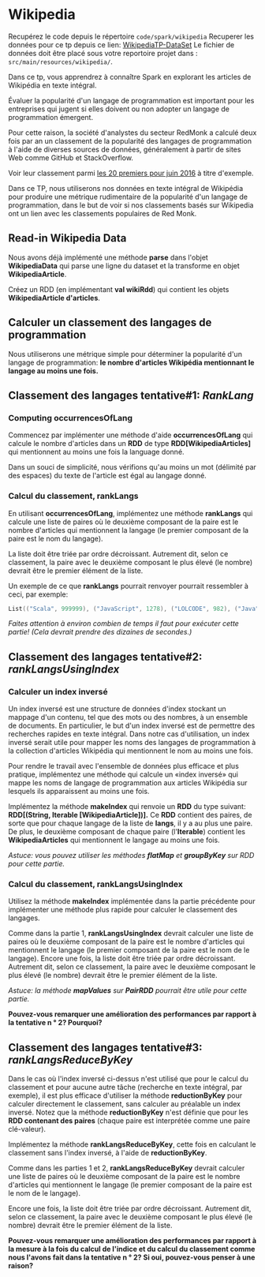 # Wikipedia
Recupérez le code depuis le répertoire `code/spark/wikipedia`
Recuperer les données pour ce tp depuis ce lien: [WikipediaTP-DataSet](https://we.tl/t-5nKSxlhYHv)
Le fichier de données doit être placé sous votre reportoire projet dans : `src/main/resources/wikipedia/`.

Dans ce tp, vous apprendrez à connaître Spark en explorant les articles de Wikipédia en texte intégral.

Évaluer la popularité d'un langage de programmation est important pour les entreprises qui jugent si elles doivent ou non adopter un langage de programmation émergent.

Pour cette raison, la société d'analystes du secteur RedMonk a calculé deux fois par an un classement de la popularité des langages de programmation à l'aide de diverses sources de données, généralement à partir de sites Web comme GitHub et StackOverflow.

Voir leur classement parmi [les 20 premiers pour juin 2016](http://redmonk.com/sogrady/2016/07/20/language-rankings-6-16/) à titre d'exemple.

Dans ce TP, nous utiliserons nos données en texte intégral de Wikipédia pour produire une métrique rudimentaire de la popularité d'un langage de programmation, dans le but de voir si nos classements basés sur Wikipedia ont un lien avec les classements populaires de Red Monk.


## Read-in Wikipedia Data

Nous avons déjà implémenté une méthode **parse** dans l'objet **WikipediaData** qui parse une ligne du dataset et la transforme en objet **WikipediaArticle**.

Créez un RDD (en implémentant **val wikiRdd**) qui contient les objets **WikipediaArticle d'articles**.


## Calculer un classement des langages de programmation
Nous utiliserons une métrique simple pour déterminer la popularité d'un langage de programmation: **le nombre d'articles Wikipédia mentionnant le langage au moins une fois.**

## Classement des langages tentative#1: *RankLang*
### Computing occurrencesOfLang
Commencez par implémenter une méthode d'aide **occurrencesOfLang** qui calcule le nombre d'articles dans un **RDD** de type **RDD[WikipediaArticles]** qui mentionnent au moins une fois la language donné.

Dans un souci de simplicité, nous vérifions qu'au moins un mot (délimité par des espaces) du texte de l'article est égal au langage donné.

### Calcul du classement, rankLangs
En utilisant **occurrencesOfLang**, implémentez une méthode **rankLangs** qui calcule une liste de paires où le deuxième composant de la paire est le nombre d'articles qui mentionnent la langage (le premier composant de la paire est le nom du langage).

La liste doit être triée par ordre décroissant. Autrement dit, selon ce classement, la paire avec le deuxième composant le plus élevé (le nombre) devrait être le premier élément de la liste.

Un exemple de ce que **rankLangs** pourrait renvoyer pourrait ressembler à ceci, par exemple:
```scala
List(("Scala", 999999), ("JavaScript", 1278), ("LOLCODE", 982), ("Java", 42))
```
*Faites attention à environ combien de temps il faut pour exécuter cette partie! (Cela devrait prendre des dizaines de secondes.)*

## Classement des langages tentative#2: *rankLangsUsingIndex*
### Calculer un index inversé
Un index inversé est une structure de données d'index stockant un mappage d'un contenu, tel que des mots ou des nombres, à un ensemble de documents. En particulier, le but d'un index inversé est de permettre des recherches rapides en texte intégral.
Dans notre cas d'utilisation, un index inversé serait utile pour mapper les noms des langages de programmation à la collection d'articles Wikipédia qui mentionnent le nom au moins une fois.

Pour rendre le travail avec l'ensemble de données plus efficace et plus pratique, implémentez une méthode qui calcule un «index inversé» qui mappe les noms de langage de programmation aux articles Wikipédia sur lesquels ils apparaissent au moins une fois.

Implémentez la méthode **makeIndex** qui renvoie un **RDD** du type suivant: **RDD[(String, Iterable [WikipediaArticle])].**
Ce **RDD** contient des paires, de sorte que pour chaque langage de la liste de **langs**, il y a au plus une paire. De plus, le deuxième composant de chaque paire (l'**Iterable**) contient les **WikipediaArticles** qui mentionnent le langage au moins une fois.

*Astuce: vous pouvez utiliser les méthodes **flatMap** et **groupByKey** sur RDD pour cette partie.*

### Calcul du classement, rankLangsUsingIndex
Utilisez la méthode **makeIndex** implémentée dans la partie précédente pour implémenter une méthode plus rapide pour calculer le classement des langages.


Comme dans la partie 1, **rankLangsUsingIndex** devrait calculer une liste de paires où le deuxième composant de la paire est le nombre d'articles qui mentionnent le langage (le premier composant de la paire est le nom de le langage).
Encore une fois, la liste doit être triée par ordre décroissant. Autrement dit, selon ce classement, la paire avec le deuxième composant le plus élevé (le nombre) devrait être le premier élément de la liste.

*Astuce: la méthode **mapValues** ​​sur **PairRDD** pourrait être utile pour cette partie.*

**Pouvez-vous remarquer une amélioration des performances par rapport à la tentative n ° 2? Pourquoi?**

## Classement des langages tentative#3: *rankLangsReduceByKey*
Dans le cas où l'index inversé ci-dessus n'est utilisé que pour le calcul du classement et pour aucune autre tâche (recherche en texte intégral, par exemple), il est plus efficace d'utiliser la méthode **reductionByKey** pour calculer directement le classement, sans calculer au préalable un index inversé.
Notez que la méthode **reductionByKey** n'est définie que pour les **RDD contenant des paires** (chaque paire est interprétée comme une paire clé-valeur).

Implémentez la méthode **rankLangsReduceByKey**, cette fois en calculant le classement sans l'index inversé, à l'aide de **reductionByKey**.

Comme dans les parties 1 et 2, **rankLangsReduceByKey** devrait calculer une liste de paires où le deuxième composant de la paire est le nombre d'articles qui mentionnent le langage (le premier composant de la paire est le nom de le langage).

Encore une fois, la liste doit être triée par ordre décroissant. Autrement dit, selon ce classement, la paire avec le deuxième composant le plus élevé (le nombre) devrait être le premier élément de la liste.

**Pouvez-vous remarquer une amélioration des performances par rapport à la mesure à la fois du calcul de l'indice et du calcul du classement comme nous l'avons fait dans la tentative n ° 2? Si oui, pouvez-vous penser à une raison?**
